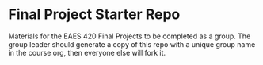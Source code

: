 # Final Project Starter Repo

Materials for the EAES 420 Final Projects to be completed as a group. The group leader should generate a copy of this repo with a unique group name in the course org, then everyone else will fork it.
